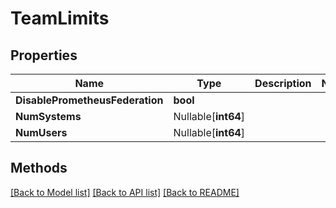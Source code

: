 # TeamLimits

## Properties

Name | Type | Description | Notes
------------ | ------------- | ------------- | -------------
**DisablePrometheusFederation** | **bool** |  | 
**NumSystems** | Nullable[**int64**] |  | 
**NumUsers** | Nullable[**int64**] |  | 

## Methods


[[Back to Model list]](../README.md#documentation-for-models) [[Back to API list]](../README.md#documentation-for-api-endpoints) [[Back to README]](../README.md)


